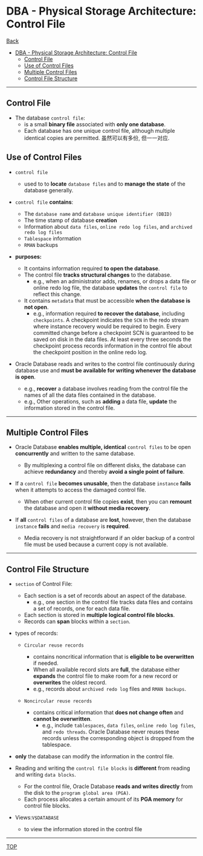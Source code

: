 # DBA - Physical Storage Architecture: Control File

[Back](../../index.md)

- [DBA - Physical Storage Architecture: Control File](#dba---physical-storage-architecture-control-file)
  - [Control File](#control-file)
  - [Use of Control Files](#use-of-control-files)
  - [Multiple Control Files](#multiple-control-files)
  - [Control File Structure](#control-file-structure)

---

## Control File

- The database `control file`:
  - is a small **binary file** associated with **only one database**.
  - Each database has one unique control file, although multiple identical copies are permitted. 虽然可以有多份, 但一一对应.

## Use of Control Files

- `control file`

  - used to to **locate** `database files` and to **manage the state** of the database generally.

- `control file` **contains**:

  - The `database name` and `database unique identifier (DBID)`
  - The time stamp of database **creation**
  - Information about `data files`, `online redo log files`, and `archived redo log files`
  - `Tablespace` information
  - `RMAN` backups

- **purposes:**

  - It contains information required **to open the database**.
  - The control file **tracks structural changes** to the database.
    - e.g., when an administrator adds, renames, or drops a data file or online redo log file, the database **updates** the `control file` to reflect this change.
  - It contains `metadata` that must be accessible **when the database is not open**.
    - e.g., information required **to recover the database**, including `checkpoints`. A checkpoint indicates the `SCN` in the redo stream where instance recovery would be required to begin. Every committed change before a checkpoint SCN is guaranteed to be saved on disk in the data files. At least every three seconds the checkpoint process records information in the control file about the checkpoint position in the online redo log.

- Oracle Database reads and writes to the control file continuously during database use and **must be available for writing whenever the database is open**.
  - e.g., **recover** a database involves reading from the control file the names of all the data files contained in the database.
  - e.g., Other operations, such as **adding** a data file, **update** the information stored in the control file.

---

## Multiple Control Files

- Oracle Database **enables multiple, identical** `control files` to be open **concurrently** and written to the same database.

  - By multiplexing a control file on different disks, the database can achieve **redundancy** and thereby **avoid a single point of failure**.

- If a `control file` **becomes unusable**, then the database `instance` **fails** when it attempts to access the damaged control file.

  - When other current control file copies **exist**, then you can **remount** the database and open it **without media recovery**.

- If **all** `control files` of a database are **lost**, however, then the database `instance` **fails** and `media recovery` is **required**.
  - Media recovery is not straightforward if an older backup of a control file must be used because a current copy is not available.

---

## Control File Structure

- `section` of Control File:

  - Each section is a set of records about an aspect of the database.
    - e.g., one section in the control file tracks data files and contains a set of records, one for each data file.
  - Each section is stored in **multiple logical control file blocks**.
  - Records can **span** blocks within a `section`.

- types of records:

  - `Circular reuse records`

    - contains noncritical information that is **eligible to be overwritten** if needed.
    - When all available record slots are **full**, the database either **expands** the control file to make room for a new record or **overwrites** the oldest record.
    - e.g., records about `archived redo log` files and `RMAN backups`.

  - `Noncircular reuse records`
    - contains critical information that **does not change often** and **cannot be overwritten**.
      - e.g., include `tablespaces`, `data files`, `online redo log files`, and `redo threads`. Oracle Database never reuses these records unless the corresponding object is dropped from the tablespace.

- **only** the database can modify the information in the control file.

- Reading and writing the `control file blocks` is **different** from reading and writing `data blocks`.

  - For the control file, Oracle Database **reads and writes directly** from the disk to the `program global area (PGA)`.
  - Each process allocates a certain amount of its **PGA memory** for control file blocks.

- Views:`V$DATABASE`

  - to view the information stored in the control file

---

[TOP](#dba---physical-storage-architecture-control-file)
